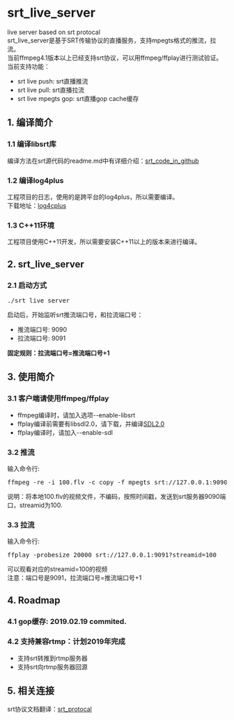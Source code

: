 # srt_live_server
live server based on srt protocal<br/>
srt_live_server是基于SRT传输协议的直播服务，支持mpegts格式的推流，拉流。<br/>
当前ffmpeg4.1版本以上已经支持srt协议，可以用ffmpeg/ffplay进行测试验证。<br/>
当前支持功能：
* srt live push: srt直播推流
* srt live pull: srt直播拉流
* srt live mpegts gop: srt直播gop cache缓存

## 1. 编译简介
### 1.1 编译libsrt库
编译方法在srt源代码的readme.md中有详细介绍：[srt_code_in_github](https://github.com/Haivision/srt)

### 1.2 编译log4plus
工程项目的日志，使用的是跨平台的log4plus，所以需要编译。<br/>
下载地址：[log4cplus](https://sourceforge.net/projects/log4cplus/)

### 1.3 C++11环境
工程项目使用C++11开发，所以需要安装C++11以上的版本来进行编译。

## 2. srt_live_server
### 2.1 启动方式
<pre>
./srt_live_server
</pre>
启动后，开始监听srt推流端口号，和拉流端口号：<br/>
* 推流端口号: 9090
* 拉流端口号: 9091

<b>固定规则：拉流端口号=推流端口号+1</b>


## 3. 使用简介
### 3.1 客户端请使用ffmpeg/ffplay
* ffmpeg编译时，请加入选项--enable-libsrt
* ffplay编译前需要有libsdl2.0，请下载，并编译[SDL2.0](http://www.libsdl.org/release/SDL2-2.0.9.tar.gz)
* ffplay编译时，请加入--enable-sdl

### 3.2 推流
输入命令行: <br/>
<pre>
ffmpeg -re -i 100.flv -c copy -f mpegts srt://127.0.0.1:9090?streamid=100
</pre>
说明：将本地100.flv的视频文件，不编码，按照时间戳，发送到srt服务器9090端口，streamid为100.

### 3.3 拉流
输入命令行: <br/>
<pre>
ffplay -probesize 20000 srt://127.0.0.1:9091?streamid=100
</pre>
可以观看对应的streamid=100的视频<br/>
注意：端口号是9091，拉流端口号=推流端口号+1

## 4. Roadmap
### 4.1 gop缓存: 2019.02.19 commited.
### 4.2 支持兼容rtmp：计划2019年完成
* 支持srt转推到rtmp服务器
* 支持srt向rtmp服务器回源

## 5. 相关连接
srt协议文档翻译：[srt_protocal](https://github.com/runner365/read_book/blob/master/SRT/srt_protocol.md)
